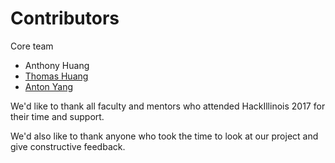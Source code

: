 # Contributors
Core team
* Anthony Huang
* [Thomas Huang](https://github.com/thomasehuang)
* [Anton Yang](https://github.com/theunderpaidone)

We'd like to thank all faculty and mentors who attended HackIllinois 2017 for their time and support.

We'd also like to thank anyone who took the time to look at our project and give constructive feedback.
